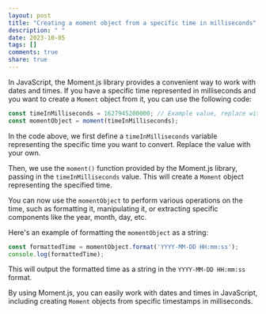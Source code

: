 ```yaml
---
layout: post
title: "Creating a moment object from a specific time in milliseconds"
description: " "
date: 2023-10-05
tags: []
comments: true
share: true
---
```


In JavaScript, the Moment.js library provides a convenient way to work with dates and times. If you have a specific time represented in milliseconds and you want to create a `Moment` object from it, you can use the following code:

```javascript
const timeInMilliseconds = 1627945200000; // Example value, replace with your own
const momentObject = moment(timeInMilliseconds);
```

In the code above, we first define a `timeInMilliseconds` variable representing the specific time you want to convert. Replace the value with your own.

Then, we use the `moment()` function provided by the Moment.js library, passing in the `timeInMilliseconds` value. This will create a `Moment` object representing the specified time.

You can now use the `momentObject` to perform various operations on the time, such as formatting it, manipulating it, or extracting specific components like the year, month, day, etc.

Here's an example of formatting the `momentObject` as a string:

```javascript
const formattedTime = momentObject.format('YYYY-MM-DD HH:mm:ss');
console.log(formattedTime);
```

This will output the formatted time as a string in the `YYYY-MM-DD HH:mm:ss` format.

By using Moment.js, you can easily work with dates and times in JavaScript, including creating `Moment` objects from specific timestamps in milliseconds.